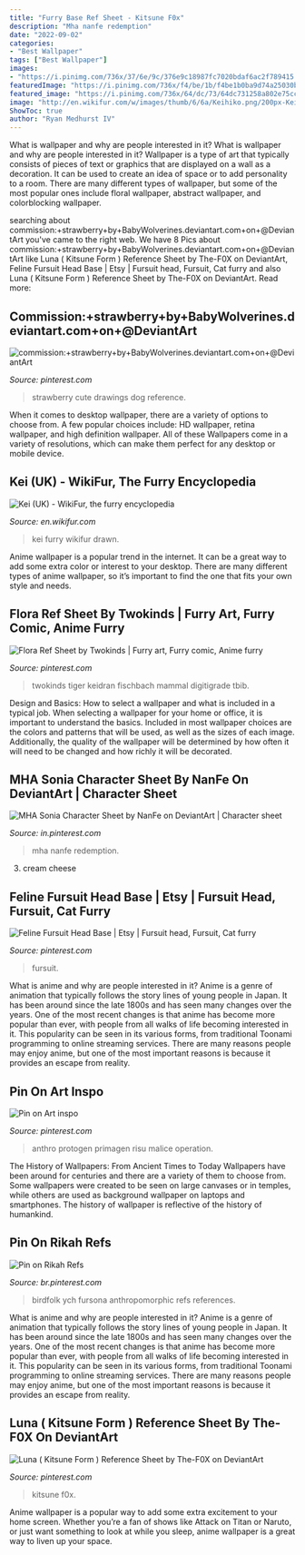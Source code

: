 ```yaml
---
title: "Furry Base Ref Sheet - Kitsune F0x"
description: "Mha nanfe redemption"
date: "2022-09-02"
categories:
- "Best Wallpaper"
tags: ["Best Wallpaper"]
images:
- "https://i.pinimg.com/736x/37/6e/9c/376e9c18987fc7020bdaf6ac2f789415.jpg"
featuredImage: "https://i.pinimg.com/736x/f4/be/1b/f4be1b0ba9d74a25030ba9c03917937a.jpg"
featured_image: "https://i.pinimg.com/736x/64/dc/73/64dc731258a802e75cc08e8049ed785a.jpg"
image: "http://en.wikifur.com/w/images/thumb/6/6a/Keihiko.png/200px-Keihiko.png"
ShowToc: true
author: "Ryan Medhurst IV"
---
```



What is wallpaper and why are people interested in it?
What is wallpaper and why are people interested in it?
Wallpaper is a type of art that typically consists of pieces of text or graphics that are displayed on a wall as a decoration. It can be used to create an idea of space or to add personality to a room. There are many different types of wallpaper, but some of the most popular ones include floral wallpaper, abstract wallpaper, and colorblocking wallpaper.

	

		
searching about commission:+strawberry+by+BabyWolverines.deviantart.com+on+@DeviantArt you've came to the right web. We have 8 Pics about commission:+strawberry+by+BabyWolverines.deviantart.com+on+@DeviantArt like Luna ( Kitsune Form ) Reference Sheet by The-F0X on DeviantArt, Feline Fursuit Head Base | Etsy | Fursuit head, Fursuit, Cat furry and also Luna ( Kitsune Form ) Reference Sheet by The-F0X on DeviantArt. Read more:
		
    
## Commission:+strawberry+by+BabyWolverines.deviantart.com+on+@DeviantArt

<img loading=lazy src="https://i.pinimg.com/736x/b6/de/9e/b6de9e5a7a97b2314b32a9d1b274f994--character-reference-character-concept.jpg" onerror="this.onerror=null;this.src='https://tse3.mm.bing.net/th?id=OIP.gjPyrMxiy4dyEUwXMQbXGgHaFB&amp;pid=15.1';" alt="commission:+strawberry+by+BabyWolverines.deviantart.com+on+@DeviantArt">

_Source: pinterest.com_

>strawberry cute drawings dog reference. 

	

When it comes to desktop wallpaper, there are a variety of options to choose from. A few popular choices include: HD wallpaper, retina wallpaper, and high definition wallpaper. All of these Wallpapers come in a variety of resolutions, which can make them perfect for any desktop or mobile device. 

    
## Kei (UK) - WikiFur, The Furry Encyclopedia

<img loading=lazy src="http://en.wikifur.com/w/images/thumb/6/6a/Keihiko.png/200px-Keihiko.png" onerror="this.onerror=null;this.src='https://tse1.mm.bing.net/th?id=OIP.ch9rVE-AFl3K4RqEiOV0JgAAAA&amp;pid=15.1';" alt="Kei (UK) - WikiFur, the furry encyclopedia">

_Source: en.wikifur.com_

>kei furry wikifur drawn. 

	

Anime wallpaper is a popular trend in the internet. It can be a great way to add some extra color or interest to your desktop. There are many different types of anime wallpaper, so it’s important to find the one that fits your own style and needs.

    
## Flora Ref Sheet By Twokinds | Furry Art, Furry Comic, Anime Furry

<img loading=lazy src="https://i.pinimg.com/736x/f4/be/1b/f4be1b0ba9d74a25030ba9c03917937a.jpg" onerror="this.onerror=null;this.src='https://tse3.mm.bing.net/th?id=OIP.8Xd3TXDwo0E17vyJj250UQHaEO&amp;pid=15.1';" alt="Flora Ref Sheet by Twokinds | Furry art, Furry comic, Anime furry">

_Source: pinterest.com_

>twokinds tiger keidran fischbach mammal digitigrade tbib. 

	

Design and Basics: How to select a wallpaper and what is included in a typical job.
When selecting a wallpaper for your home or office, it is important to understand the basics. Included in most wallpaper choices are the colors and patterns that will be used, as well as the sizes of each image. Additionally, the quality of the wallpaper will be determined by how often it will need to be changed and how richly it will be decorated.

    
## MHA Sonia Character Sheet By NanFe On DeviantArt | Character Sheet

<img loading=lazy src="https://i.pinimg.com/736x/6d/ea/04/6dea04d6e4612911185d437e4937a293.jpg" onerror="this.onerror=null;this.src='https://tse3.mm.bing.net/th?id=OIP.1rgl-zmh6398AzkYBU1EhwHaEm&amp;pid=15.1';" alt="MHA Sonia Character Sheet by NanFe on DeviantArt | Character sheet">

_Source: in.pinterest.com_

>mha nanfe redemption. 

	

3. cream cheese 

    
## Feline Fursuit Head Base | Etsy | Fursuit Head, Fursuit, Cat Furry

<img loading=lazy src="https://i.pinimg.com/736x/37/6e/9c/376e9c18987fc7020bdaf6ac2f789415.jpg" onerror="this.onerror=null;this.src='https://tse4.mm.bing.net/th?id=OIP.2sKoWtJGKLVGdUof6dpJrQHaHa&amp;pid=15.1';" alt="Feline Fursuit Head Base | Etsy | Fursuit head, Fursuit, Cat furry">

_Source: pinterest.com_

>fursuit. 

	

What is anime and why are people interested in it?
Anime is a genre of animation that typically follows the story lines of young people in Japan. It has been around since the late 1800s and has seen many changes over the years. One of the most recent changes is that anime has become more popular than ever, with people from all walks of life becoming interested in it. This popularity can be seen in its various forms, from traditional Toonami programming to online streaming services. There are many reasons people may enjoy anime, but one of the most important reasons is because it provides an escape from reality.

    
## Pin On Art Inspo

<img loading=lazy src="https://i.pinimg.com/736x/64/dc/73/64dc731258a802e75cc08e8049ed785a.jpg" onerror="this.onerror=null;this.src='https://tse4.mm.bing.net/th?id=OIP.6LZetp-Hy6YM6VOlwn-N6AHaFF&amp;pid=15.1';" alt="Pin on Art inspo">

_Source: pinterest.com_

>anthro protogen primagen risu malice operation. 

	

The History of Wallpapers: From Ancient Times to Today
Wallpapers have been around for centuries and there are a variety of them to choose from. Some wallpapers were created to be seen on large canvases or in temples, while others are used as background wallpaper on laptops and smartphones. The history of wallpaper is reflective of the history of humankind.

    
## Pin On Rikah Refs

<img loading=lazy src="https://i.pinimg.com/736x/77/4e/44/774e44c0b4ddf807e9f8aa8ace9d657b.jpg" onerror="this.onerror=null;this.src='https://tse1.mm.bing.net/th?id=OIP.-oLlBc1lk6nBpgTWbeL0xwAAAA&amp;pid=15.1';" alt="Pin on Rikah Refs">

_Source: br.pinterest.com_

>birdfolk ych fursona anthropomorphic refs references. 

	

What is anime and why are people interested in it?
Anime is a genre of animation that typically follows the story lines of young people in Japan. It has been around since the late 1800s and has seen many changes over the years. One of the most recent changes is that anime has become more popular than ever, with people from all walks of life becoming interested in it. This popularity can be seen in its various forms, from traditional Toonami programming to online streaming services. There are many reasons people may enjoy anime, but one of the most important reasons is because it provides an escape from reality.

    
## Luna ( Kitsune Form ) Reference Sheet By The-F0X On DeviantArt

<img loading=lazy src="https://i.pinimg.com/736x/20/e6/4f/20e64febcad1c214a72f0074f6839051.jpg" onerror="this.onerror=null;this.src='https://tse2.mm.bing.net/th?id=OIP.H00zcey3f8jBxn7_WKqTBQHaEK&amp;pid=15.1';" alt="Luna ( Kitsune Form ) Reference Sheet by The-F0X on DeviantArt">

_Source: pinterest.com_

>kitsune f0x. 

	

Anime wallpaper is a popular way to add some extra excitement to your home screen. Whether you’re a fan of shows like Attack on Titan or Naruto, or just want something to look at while you sleep, anime wallpaper is a great way to liven up your space.

